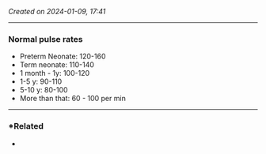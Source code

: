 *Created on 2024-01-09, 17:41* 

---
### Normal pulse rates
- Preterm Neonate: 120-160
- Term neonate: 110-140
- 1 month - 1y: 100-120
- 1-5 y: 90-110
- 5-10 y: 80-100 
- More than that: 60 - 100 per min 

---
### *Related
- 